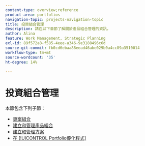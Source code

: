 ```yaml
---
content-type: overview;reference
product-area: portfolios
navigation-topic: projects-navigation-topic
title: 投資組合管理
description: 請在以下章節了解關於產品組合管理的資訊。
author: Alina
feature: Work Management, Strategic Planning
exl-id: 89f572a8-f585-4eee-a346-9e3188496c6d
source-git-commit: fb0cd6ebaa88eead46abe029b0a4cc89a3510014
workflow-type: tm+mt
source-wordcount: '35'
ht-degree: 14%

---
```


# 投資組合管理

本節包含下列子節：

* [專案組合](../../manage-work/portfolios/portfolios-overview/portfolio-overview-1.md)
* [建立和管理產品組合](../../manage-work/portfolios/create-and-manage-portfolios/create-and-manage-portfolios.md)
* [建立和管理方案](../../manage-work/portfolios/create-and-manage-programs/create-and-manage-programs.md)
* [在 [!UICONTROL Portfolio優化程式]](../../manage-work/portfolios/portfolio-optimizer/manage-projects-in-portfolio-optimizer.md)
